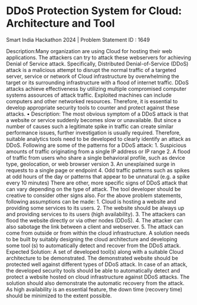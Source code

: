 #	DDoS Protection System for Cloud: Architecture and Tool
 Smart India Hackathon 2024 |
 Problem Statement ID : 1649

Description:Many organization are using Cloud for hosting their web applications. The attackers can try to attack these webservers for achieving Denial of Service attack. Specifically, Distributed Denial-of-Service (DDoS) attack is a malicious attempt to disrupt the normal traffic of a targeted server, service or network of Cloud infrastructure by overwhelming the target or its surrounding infrastructure with a flood of internet traffic. DDoS attacks achieve effectiveness by utilizing multiple compromised computer systems assources of attack traffic. Exploited machines can include computers and other networked resources. Therefore, it is essential to develop appropriate security tools to counter and protect against these attacks. • Description: The most obvious symptom of a DDoS attack is that a website or service suddenly becomes slow or unavailable. But since a number of causes such a legitimate spike in traffic can create similar performance issues, further investigation is usually required. Therefore, suitable analytics tools need to be developed to clearly identify an attack as DDoS. Following are some of the patterns for a DDoS attack: 1. Suspicious amounts of traffic originating from a single IP address or IP range 2. A flood of traffic from users who share a single behavioral profile, such as device type, geolocation, or web browser version 3. An unexplained surge in requests to a single page or endpoint 4. Odd traffic patterns such as spikes at odd hours of the day or patterns that appear to be unnatural (e.g. a spike every 10 minutes) There are other, more specific signs of DDoS attack that can vary depending on the type of attack. The tool developer should be creative to consider other signs also. For the above problem statements, following assumptions can be made: 1. Cloud is hosting a website and providing some services to its users. 2. The website should be always up and providing services to its users (high availability). 3. The attackers can flood the website directly or via other nodes (DDoS). 4. The attacker can also sabotage the link between a client and webserver. 5. The attack can come from outside or from within the cloud infrastructure. A solution needs to be built by suitably designing the cloud architecture and developing some tool (s) to automatically detect and recover from the DDoS attack. Expected Solution: A set of developed tool(s) along with a suitable Cloud architecture to be demonstrated. The demonstrated website should be protected well against different types of DDoS attack. In case of an attack, the developed security tools should be able to automatically detect and protect a website hosted on cloud infrastructure against DDoS attacks. The solution should also demonstrate the automatic recovery from the attack. As high availability is an essential feature, the down time (recovery time) should be minimized to the extent possible.
